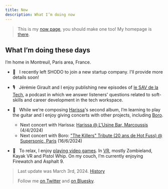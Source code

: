 ```yaml
---
title: Now
description: What I’m doing now
---
```


> This is my [now page](http://nownownow.com/about), you should make one too! My homepage is [there](/).

## What I’m doing these days

I’m home in Montreuil, Paris area, France.

- 💼  &nbsp; I recently left SHODO to join a new startup company. I'll provide more details soon!

- 🎙️  &nbsp; Jérémie Girault and I enjoy publishing new episodes of [le SAV de la Tech](https://www.lesav.tech/), a podcast in which we answer listeners' questions related to soft-skills and career development in the tech workspace.

- 🎸  &nbsp; While we're composing [Harissa](https://harissaofficial.com)'s second album, I’m learning to play the guitar and I enjoy giving concerts with other projects, including [Boro](https://linktr.ee/borotheband).

    - Next concert with Harissa: [Harissa @ L'Usine Bar, Marcoussis](https://www.bandsintown.com/e/105179033) (4/4/2024)
    - Next concert with Boro: ["The Killers" Tribute (20 ans de Hot Fuss) @ Supersonic, Paris](https://www.facebook.com/events/1305893710098167/) (16/6/2024)

- 👾  &nbsp; To relax, I enjoy [playing video games](https://ggapp.io/omikron). In [VR](/vr), mostly Zombieland, Kayak VR and Pistol Whip. On my couch, I’m currently enjoying Firewatch and Asphalt 9.

> Last update was March 3rd, 2024. [History](https://github.com/adrienjoly/adrienjoly.github.com/commits/master/now)
>
> Follow me [on Twitter](https://twitter.com/adrienjoly) and [on Bluesky](https://bsky.app/profile/adrienjoly.com).
